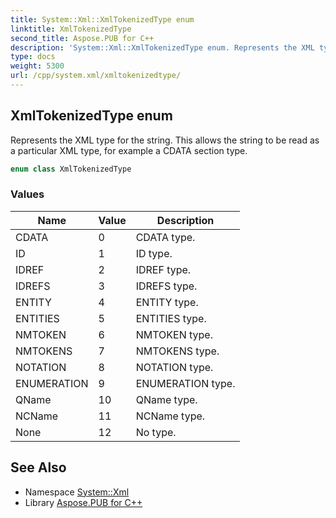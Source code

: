 ```yaml
---
title: System::Xml::XmlTokenizedType enum
linktitle: XmlTokenizedType
second_title: Aspose.PUB for C++
description: 'System::Xml::XmlTokenizedType enum. Represents the XML type for the string. This allows the string to be read as a particular XML type, for example a CDATA section type in C++.'
type: docs
weight: 5300
url: /cpp/system.xml/xmltokenizedtype/
---
```

## XmlTokenizedType enum


Represents the XML type for the string. This allows the string to be read as a particular XML type, for example a CDATA section type.

```cpp
enum class XmlTokenizedType
```

### Values

| Name | Value | Description |
| --- | --- | --- |
| CDATA | 0 | CDATA type. |
| ID | 1 | ID type. |
| IDREF | 2 | IDREF type. |
| IDREFS | 3 | IDREFS type. |
| ENTITY | 4 | ENTITY type. |
| ENTITIES | 5 | ENTITIES type. |
| NMTOKEN | 6 | NMTOKEN type. |
| NMTOKENS | 7 | NMTOKENS type. |
| NOTATION | 8 | NOTATION type. |
| ENUMERATION | 9 | ENUMERATION type. |
| QName | 10 | QName type. |
| NCName | 11 | NCName type. |
| None | 12 | No type. |

## See Also

* Namespace [System::Xml](../)
* Library [Aspose.PUB for C++](../../)
